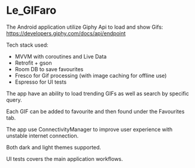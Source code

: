 # Le_GIFaro

The Android application utilize Giphy Api to load and show Gifs: https://developers.giphy.com/docs/api/endpoint

Tech stack used:
  - MVVM with coroutines and Live Data
  - Retrofit + gson
  - Room DB to save favourites
  - Fresco for Gif processing (with image caching for offline use)
  - Espresso for UI tests
  
The app have an ability to load trending GIFs as well as search by specific query.

Each GIF can be added to favourite and then found under the Favourites tab. 

The app use ConnectivityManager to improve user experience with unstable internet connection.

Both dark and light themes supported.

UI tests covers the main application workflows.
